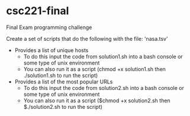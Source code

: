 # csc221-final
Final Exam programming challenge

Create a set of scripts that do the following with the file:
'nasa.tsv'

- Provides a list of unique hosts
  - To do this input the code from solution1.sh into a bash console or some type of unix environment
  - You can also run it as a script (chmod +x solution1.sh then ./solution1.sh to run the script)
- Provides a list of the most popular URLs
  - To do this input the code from solution2.sh into a bash console or some type of unix environment
  - You can also run it as a script ($chmod +x solution2.sh then $./solution2.sh to run the script)
